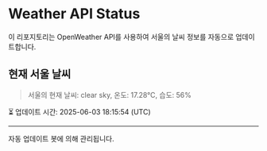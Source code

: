 
# Weather API Status

이 리포지토리는 OpenWeather API를 사용하여 서울의 날씨 정보를 자동으로 업데이트합니다.

## 현재 서울 날씨
> 서울의 현재 날씨: clear sky, 온도: 17.28°C, 습도: 56%

⏳ 업데이트 시간: 2025-06-03 18:15:54 (UTC)

---
자동 업데이트 봇에 의해 관리됩니다.
